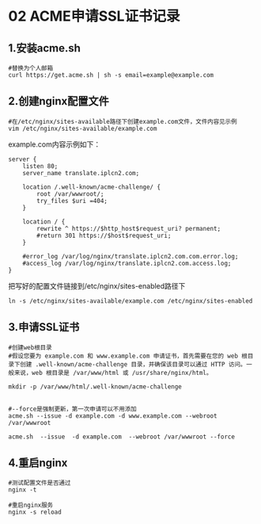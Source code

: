 # 02 ACME申请SSL证书记录
1.安装acme.sh
-----------

```
#替换为个人邮箱
curl https://get.acme.sh | sh -s email=example@example.com  
```

2.创建nginx配置文件
-------------

```
#在/etc/nginx/sites-available路径下创建example.com文件，文件内容见示例
vim /etc/nginx/sites-available/example.com
```

example.com内容示例如下：

```
server {
    listen 80;
    server_name translate.iplcn2.com;

    location /.well-known/acme-challenge/ {
        root /var/wwwroot/;
        try_files $uri =404;
    }

    location / {
        rewrite ^ https://$http_host$request_uri? permanent;
        #return 301 https://$host$request_uri;
    }

    #error_log /var/log/nginx/translate.iplcn2.com.com.error.log;
    #access_log /var/log/nginx/translate.iplcn2.com.access.log;
}

```

把写好的配置文件链接到/etc/nginx/sites-enabled路径下

```
ln -s /etc/nginx/sites-available/example.com /etc/nginx/sites-enabled
```

3.申请SSL证书
---------

```
#创建web根目录
#假设您要为 example.com 和 www.example.com 申请证书，首先需要在您的 web 根目录下创建 .well-known/acme-challenge 目录，并确保该目录可以通过 HTTP 访问。一般来说，web 根目录是 /var/www/html 或 /usr/share/nginx/html。

mkdir -p /var/www/html/.well-known/acme-challenge


#--force是强制更新，第一次申请可以不用添加
acme.sh --issue -d example.com -d www.example.com --webroot /var/wwwroot

acme.sh  --issue  -d example.com  --webroot /var/wwwroot --force
```

4.重启nginx
---------

```
#测试配置文件是否通过
nginx -t

#重启nginx服务
nginx -s reload
```